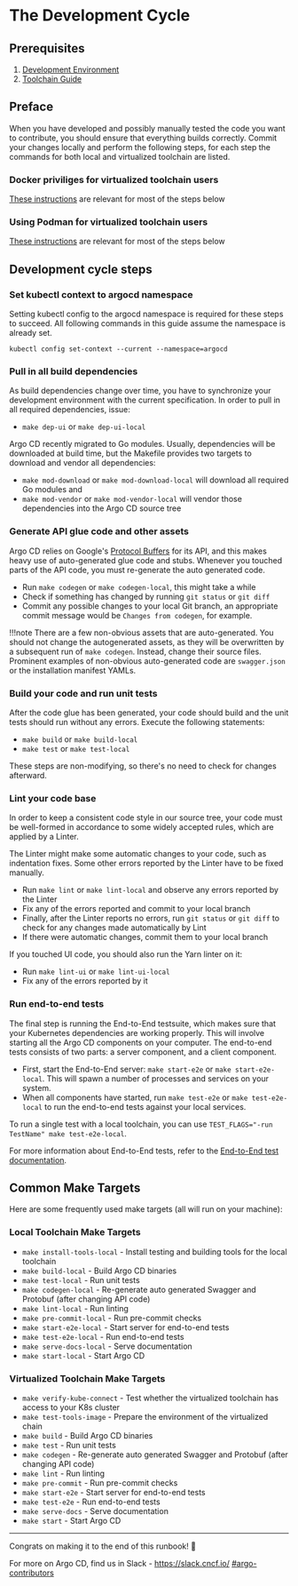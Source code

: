# The Development Cycle

## Prerequisites
1. [Development Environment](development-environment.md)   
2. [Toolchain Guide](toolchain-guide.md)

## Preface 
When you have developed and possibly manually tested the code you want to contribute, you should ensure that everything builds correctly. Commit your changes locally and perform the following steps, for each step the commands for both local and virtualized toolchain are listed. 

### Docker priviliges for virtualized toolchain users
[These instructions](toolchain-guide.md#docker-privileges) are relevant for most of the steps below 

### Using Podman for virtualized toolchain users
[These instructions](toolchain-guide.md#using-podman) are relevant for most of the steps below 

## Development cycle steps
### Set kubectl context to argocd namespace

Setting kubectl config to the argocd namespace is required for these steps to succeed.
All following commands in this guide assume the namespace is already set.

```shell
kubectl config set-context --current --namespace=argocd
```

### Pull in all build dependencies

As build dependencies change over time, you have to synchronize your development environment with the current specification. In order to pull in all required dependencies, issue:

* `make dep-ui` or `make dep-ui-local`

Argo CD recently migrated to Go modules. Usually, dependencies will be downloaded at build time, but the Makefile provides two targets to download and vendor all dependencies:

* `make mod-download` or `make mod-download-local` will download all required Go modules and
* `make mod-vendor` or `make mod-vendor-local` will vendor those dependencies into the Argo CD source tree

### Generate API glue code and other assets

Argo CD relies on Google's [Protocol Buffers](https://developers.google.com/protocol-buffers) for its API, and this makes heavy use of auto-generated glue code and stubs. Whenever you touched parts of the API code, you must re-generate the auto generated code.

* Run `make codegen` or `make codegen-local`, this might take a while
* Check if something has changed by running `git status` or `git diff`
* Commit any possible changes to your local Git branch, an appropriate commit message would be `Changes from codegen`, for example.

!!!note
    There are a few non-obvious assets that are auto-generated. You should not change the autogenerated assets, as they will be overwritten by a subsequent run of `make codegen`. Instead, change their source files. Prominent examples of non-obvious auto-generated code are `swagger.json` or the installation manifest YAMLs.

### Build your code and run unit tests

After the code glue has been generated, your code should build and the unit tests should run without any errors. Execute the following statements:

* `make build` or `make build-local`
* `make test` or `make test-local`

These steps are non-modifying, so there's no need to check for changes afterward.

### Lint your code base

In order to keep a consistent code style in our source tree, your code must be well-formed in accordance to some widely accepted rules, which are applied by a Linter.

The Linter might make some automatic changes to your code, such as indentation fixes. Some other errors reported by the Linter have to be fixed manually.

* Run `make lint` or `make lint-local` and observe any errors reported by the Linter
* Fix any of the errors reported and commit to your local branch
* Finally, after the Linter reports no errors, run `git status` or `git diff` to check for any changes made automatically by Lint
* If there were automatic changes, commit them to your local branch

If you touched UI code, you should also run the Yarn linter on it:

* Run `make lint-ui` or `make lint-ui-local`
* Fix any of the errors reported by it

### Run end-to-end tests

The final step is running the End-to-End testsuite, which makes sure that your Kubernetes dependencies are working properly. This will involve starting all the Argo CD components on your computer. The end-to-end tests consists of two parts: a server component, and a client component.

* First, start the End-to-End server: `make start-e2e` or `make start-e2e-local`. This will spawn a number of processes and services on your system.
* When all components have started, run `make test-e2e` or `make test-e2e-local` to run the end-to-end tests against your local services.

To run a single test with a local toolchain, you can use `TEST_FLAGS="-run TestName" make test-e2e-local`.

For more information about End-to-End tests, refer to the [End-to-End test documentation](test-e2e.md).

## Common Make Targets

Here are some frequently used make targets (all will run on your machine):

### Local Toolchain Make Targets

* `make install-tools-local` - Install testing and building tools for the local toolchain 
* `make build-local` - Build Argo CD binaries
* `make test-local` - Run unit tests
* `make codegen-local` - Re-generate auto generated Swagger and Protobuf (after changing API code)
* `make lint-local` - Run linting
* `make pre-commit-local` - Run pre-commit checks
* `make start-e2e-local` - Start server for end-to-end tests
* `make test-e2e-local` - Run end-to-end tests
* `make serve-docs-local` - Serve documentation
* `make start-local` - Start Argo CD

### Virtualized Toolchain Make Targets

* `make verify-kube-connect` - Test whether the virtualized toolchain has access to your K8s cluster
* `make test-tools-image` - Prepare the environment of the virtualized chain
* `make build` - Build Argo CD binaries
* `make test` - Run unit tests
* `make codegen` - Re-generate auto generated Swagger and Protobuf (after changing API code)
* `make lint` - Run linting
* `make pre-commit` - Run pre-commit checks
* `make start-e2e` - Start server for end-to-end tests
* `make test-e2e` - Run end-to-end tests
* `make serve-docs` - Serve documentation
* `make start` - Start Argo CD

---
Congrats on making it to the end of this runbook! 🚀

For more on Argo CD, find us in Slack - <https://slack.cncf.io/> [#argo-contributors](https://cloud-native.slack.com/archives/C020XM04CUW)
